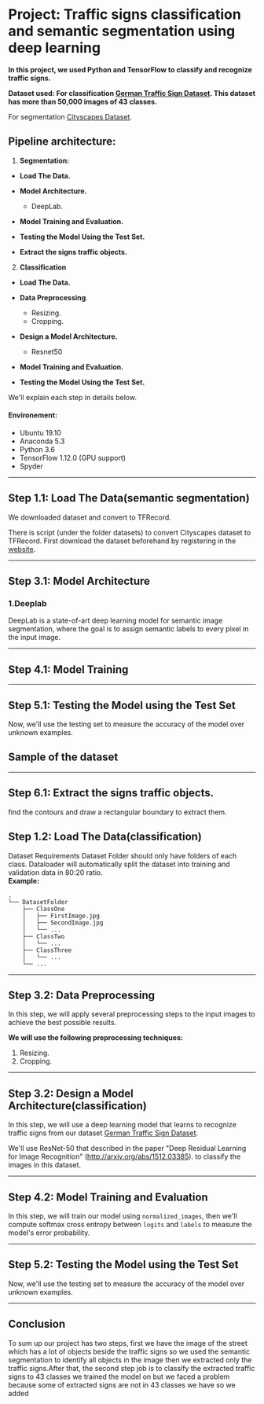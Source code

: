 # Project: **Traffic signs classification and semantic segmentation using deep learning** 
**In this project, we used Python and TensorFlow to classify and recognize traffic signs.**

**Dataset used: 
For classification [German Traffic Sign Dataset](http://benchmark.ini.rub.de/?section=gtsrb&subsection=dataset).
This dataset has more than 50,000 images of 43 classes.**

For segmentation [Cityscapes Dataset](https://www.cityscapes-dataset.com/).



## Pipeline architecture:

1.   **Segmentation:**

- **Load The Data.**
    
- **Model Architecture.**
    - DeepLab.
    
- **Model Training and Evaluation.**

- **Testing the Model Using the Test Set.**

- **Extract the signs traffic objects.**



2.   **Classification**

- **Load The Data.**

- **Data Preprocessing**.
    - Resizing.
    - Cropping.
    
- **Design a Model Architecture.**
    - Resnet50
- **Model Training and Evaluation.**

- **Testing the Model Using the Test Set.**


We'll explain each step in details below.

#### Environement:
-  Ubuntu 19.10
-  Anaconda 5.3
-  Python 3.6
-  TensorFlow 1.12.0 (GPU support)
-  Spyder


---
## Step 1.1: Load The Data(semantic segmentation)

We downloaded dataset and convert to TFRecord.

There is  script (under the folder datasets) to convert Cityscapes dataset to TFRecord. First download the dataset beforehand by registering in the [website](https://www.cityscapes-dataset.com/).


---

## Step 3.1:  Model Architecture



### 1.Deeplab
DeepLab is a state-of-art deep learning model for semantic image segmentation,
where the goal is to assign semantic labels to every pixel in the input image.

---

## Step 4.1: Model Training 



---

## Step 5.1: Testing the Model using the Test Set

Now, we'll use the testing set to measure the accuracy of the model over unknown examples.

## Sample of the dataset

---

##  Step 6.1: Extract the signs traffic objects.

find the contours and draw a rectangular boundary to extract them.


## Step 1.2: Load The Data(classification)

Dataset Requirements
Dataset Folder should only have folders of each class. Dataloader will automatically split the dataset into training and validation data in 80:20 ratio.  
**Example:**

    .
    └── DatasetFolder
        ├── ClassOne                 
        │   ├── FirstImage.jpg                       
        │   ├── SecondImage.jpg                 
        │   └── ...    
        ├── ClassTwo  
        │   └── ...    
        ├── ClassThree               
        │   └── ...    
        └── ...

      

---

## Step 3.2: Data Preprocessing

In this step, we will apply several preprocessing steps to the input images to achieve the best possible results.

**We will use the following preprocessing techniques:**
1. Resizing.
2. Cropping.


---

## Step 3.2: Design a Model Architecture(classification)

In this step, we will use a deep learning model that learns to recognize traffic signs from our dataset [German Traffic Sign Dataset](http://benchmark.ini.rub.de/?section=gtsrb&subsection=dataset).

We'll use ResNet-50 that described in the paper "Deep Residual Learning for Image Recognition" (http://arxiv.org/abs/1512.03385). to classify the images in this dataset. 





---

## Step 4.2: Model Training and Evaluation

In this step, we will train our model using `normalized_images`, then we'll compute softmax cross entropy between `logits` and `labels` to measure the model's error probability.

---

## Step 5.2: Testing the Model using the Test Set

Now, we'll use the testing set to measure the accuracy of the model over unknown examples.

---

## Conclusion

To sum up our project has two steps, first we have the image of the street which has a lot of objects beside the traffic signs so we used the semantic segmentation to identify all objects in the image then we extracted only the traffic signs.After that, the second step job is to classify the extracted traffic signs to 43 classes we trained the model on but we faced a problem because some of extracted signs are not in 43 classes we have so we added

